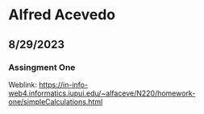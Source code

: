 # Alfred Acevedo
## 8/29/2023
### Assingment One
Weblink: https://in-info-web4.informatics.iupui.edu/~alfaceve/N220/homework-one/simpleCalculations.html